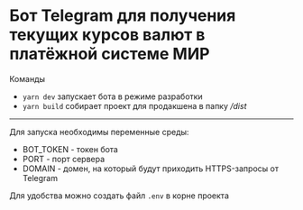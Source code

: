 # Бот Telegram для получения текущих курсов валют в платёжной системе МИР

Команды
- `yarn dev` запускает бота в режиме разработки
- `yarn build` собирает проект для продакшена в папку */dist*

---

Для запуска необходимы переменные среды:
- BOT_TOKEN - токен бота
- PORT - порт сервера
- DOMAIN - домен, на который будут приходить HTTPS-запросы от Telegram

Для удобства можно создать файл `.env` в корне проекта
